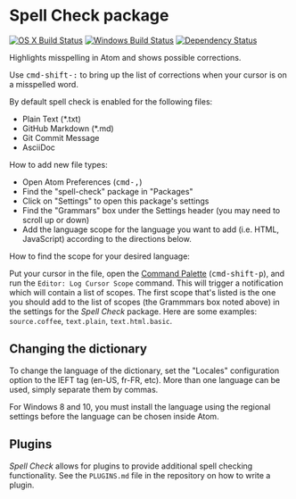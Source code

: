 # Spell Check package
[![OS X Build Status](https://travis-ci.org/atom/spell-check.svg?branch=master)](https://travis-ci.org/atom/spell-check) [![Windows Build Status](https://ci.appveyor.com/api/projects/status/1620a5reqw6kdolv/branch/master?svg=true)](https://ci.appveyor.com/project/Atom/spell-check/branch/master) [![Dependency Status](https://david-dm.org/atom/spell-check.svg)](https://david-dm.org/atom/spell-check)

Highlights misspelling in Atom and shows possible corrections.

Use <kbd>cmd-shift-:</kbd> to bring up the list of corrections when your cursor is on a misspelled word.

By default spell check is enabled for the following files:

* Plain Text (*.txt)
* GitHub Markdown (*.md)
* Git Commit Message
* AsciiDoc

How to add new file types:

* Open Atom Preferences (<kbd>cmd-,</kbd>)
* Find the "spell-check" package in "Packages"
* Click on "Settings" to open this package's settings
* Find the "Grammars" box under the Settings header (you may need to scroll up or down)
* Add the language scope for the language you want to add (i.e. HTML, JavaScript) according to the directions below.

How to find the scope for your desired language:

Put your cursor in the file, open the [Command Palette](https://github.com/atom/command-palette)
(<kbd>cmd-shift-p</kbd>), and run the `Editor: Log Cursor Scope` command. This will trigger a notification which will contain a list of scopes. The first scope that's listed is the one you should add to the list of scopes (the Grammmars box noted above) in the settings for the _Spell Check_ package. Here are some examples: `source.coffee`, `text.plain`, `text.html.basic`.

## Changing the dictionary

To change the language of the dictionary, set the "Locales" configuration option to the IEFT tag (en-US, fr-FR, etc). More than one language can be used, simply separate them by commas.

For Windows 8 and 10, you must install the language using the regional settings before the language can be chosen inside Atom.

## Plugins

_Spell Check_ allows for plugins to provide additional spell checking functionality. See the `PLUGINS.md` file in the repository on how to write a plugin.
